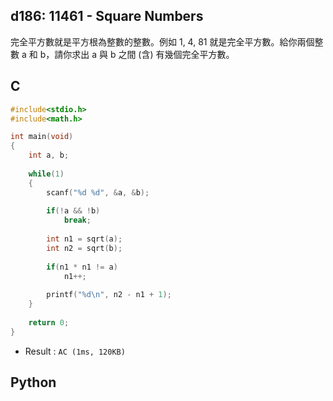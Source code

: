 ## d186: 11461 - Square Numbers
完全平方數就是平方根為整數的整數。例如 1, 4, 81 就是完全平方數。給你兩個整數 a 和 b，請你求出 a 與 b 之間 (含) 有幾個完全平方數。

## C
```C
#include<stdio.h>
#include<math.h>

int main(void)
{
	int a, b;
	
	while(1)
	{
		scanf("%d %d", &a, &b);
		
		if(!a && !b)
			break;
		
		int n1 = sqrt(a);
		int n2 = sqrt(b);
		
		if(n1 * n1 != a)
			n1++;
				
		printf("%d\n", n2 - n1 + 1);
	}
	
	return 0;
} 
```
 * Result : `AC (1ms, 120KB)`

## Python
